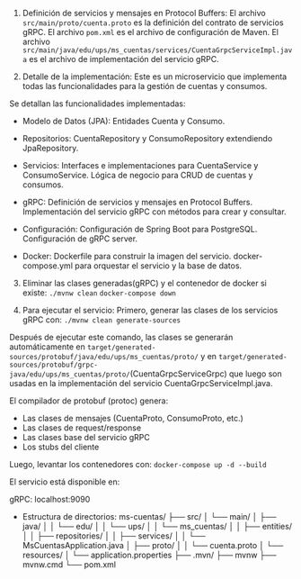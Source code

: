 1. Definición de servicios y mensajes en Protocol Buffers:
El archivo `src/main/proto/cuenta.proto` es la definición del contrato de servicios gRPC.
El archivo `pom.xml` es el archivo de configuración de Maven.
El archivo `src/main/java/edu/ups/ms_cuentas/services/CuentaGrpcServiceImpl.java` es el archivo de implementación del servicio gRPC.

2. Detalle de la implementación:
Este es un microservicio que implementa todas las funcionalidades para la gestión de cuentas y consumos.

Se detallan las funcionalidades implementadas:
* Modelo de Datos (JPA):
Entidades Cuenta y Consumo.

* Repositorios:
CuentaRepository y ConsumoRepository extendiendo JpaRepository.

* Servicios:
Interfaces e implementaciones para CuentaService y ConsumoService.
Lógica de negocio para CRUD de cuentas y consumos.

* gRPC:
Definición de servicios y mensajes en Protocol Buffers.
Implementación del servicio gRPC con métodos para crear y consultar.

* Configuración:
Configuración de Spring Boot para PostgreSQL.
Configuración de gRPC server.

* Docker:
Dockerfile para construir la imagen del servicio.
docker-compose.yml para orquestar el servicio y la base de datos.

3. Eliminar las clases generadas(gRPC) y el contenedor de docker si existe:
`./mvnw clean`
`docker-compose down`

4. Para ejecutar el servicio:
Primero, generar las clases de los servicios gRPC con:
`./mvnw clean generate-sources`

Después de ejecutar este comando, las clases se generarán automáticamente en `target/generated-sources/protobuf/java/edu/ups/ms_cuentas/proto/` y en `target/generated-sources/protobuf/grpc-java/edu/ups/ms_cuentas/proto/`(CuentaGrpcServiceGrpc) que luego son usadas en la implementación del servicio CuentaGrpcServiceImpl.java.

El compilador de protobuf (protoc) genera:
- Las clases de mensajes (CuentaProto, ConsumoProto, etc.)
- Las clases de request/response
- Las clases base del servicio gRPC
- Los stubs del cliente

Luego, levantar los contenedores con:
`docker-compose up -d --build`

El servicio está disponible en:

gRPC: localhost:9090

- Estructura de directorios:
ms-cuentas/
├── src/
│   └── main/
│       ├── java/
│       │   └── edu/
│       │       └── ups/
│       │           └── ms_cuentas/
│       │               ├── entities/
│       │               ├── repositories/
│       │               ├── services/
│       │               └── MsCuentasApplication.java
│       ├── proto/
│       │   └── cuenta.proto
│       └── resources/
│           └── application.properties
├── .mvn/
├── mvnw
├── mvnw.cmd
└── pom.xml

